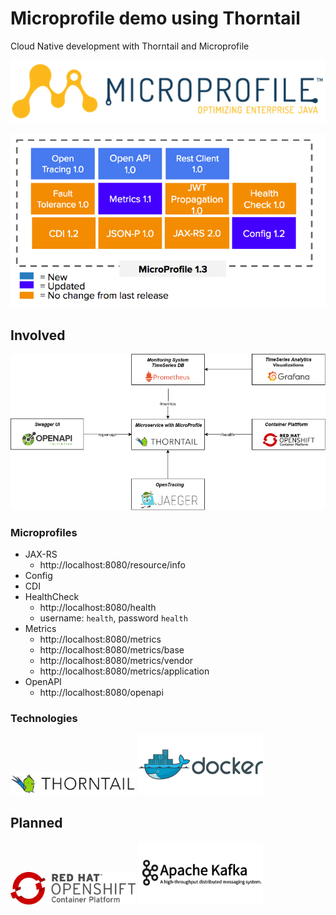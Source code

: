 # Microprofile demo using Thorntail
Cloud Native development with Thorntail and Microprofile

![logo](https://raw.githubusercontent.com/christofluethi/microprofile-demo/master/gfx/microprofile-logo.png)

![logo](https://raw.githubusercontent.com/christofluethi/microprofile-demo/master/gfx/microprofile13.png)

## Involved
<img src="https://raw.githubusercontent.com/christofluethi/microprofile-demo/master/gfx/diagram.png" alt="env" />


### Microprofiles
* JAX-RS
    * http://localhost:8080/resource/info
* Config
* CDI
* HealthCheck
    * http://localhost:8080/health
    * username: `health`, password `health`
* Metrics
    * http://localhost:8080/metrics
    * http://localhost:8080/metrics/base
    * http://localhost:8080/metrics/vendor
    * http://localhost:8080/metrics/application
* OpenAPI
    * http://localhost:8080/openapi

### Technologies
<img src="https://raw.githubusercontent.com/christofluethi/microprofile-demo/master/gfx/thorntail.png" alt="thorntail" width="200px"/>
<img src="https://raw.githubusercontent.com/christofluethi/microprofile-demo/master/gfx/docker.jpg" alt="docker" width="200px"/>

## Planned
<img src="https://raw.githubusercontent.com/christofluethi/microprofile-demo/master/gfx/openshift.svg" alt="openshift" width="200px"/>
<img src="https://raw.githubusercontent.com/christofluethi/microprofile-demo/master/gfx/kafka-logo.png" alt="kafka" width="200px"/>



